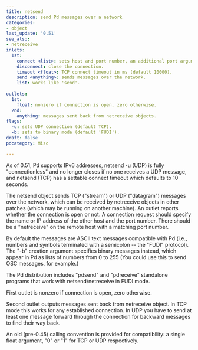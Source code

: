```yaml
---
title: netsend
description: send Pd messages over a network
categories:
- object
last_update: '0.51'
see_also:
- netreceive
inlets:
  1st:
    connect <list>: sets host and port number, an additional port argument can be set for messages sent back from the receiver.
    disconnect: close the connection.
    timeout <float>: TCP connect timeout in ms (default 10000).
    send <anything>: sends messages over the network.
    list: works like 'send'.
    
outlets:
  1st:
    float: nonzero if connection is open, zero otherwise.
  2nd:
    anything: messages sent back from netreceive objects.
flags:
  -u: sets UDP connection (default TCP).
  -b: sets to binary mode (default 'FUDI').
draft: false
pdcategory: Misc

---
```


As of 0.51, Pd supports IPv6 addresses, netsend -u (UDP) is fully "connectionless" and no longer closes if no one receives a UDP message, and netsend (TCP) has a settable connect timeout which defaults to 10 seconds.

The netsend object sends TCP ("stream") or UDP ("datagram") messages over the network, which can be received by netreceive objects in other patches (which may be running on another machine). An outlet reports whether the connection is open or not. A connection request should specify the name or IP address of the other host and the port number. There should be a "netreceive" on the remote host with a matching port number.

By default the messages are ASCII text messages compatible with Pd (i.e., numbers and symbols terminated with a semicolon -- the "FUDI" protocol). The "-b" creation argument specifies binary messages instead, which appear in Pd as lists of numbers from 0 to 255 (You could use this to send OSC messages, for example.)

The Pd distribution includes "pdsend" and "pdreceive" standalone programs that work with netsend/netreceive in FUDI mode.

First outlet is nonzero if connection is open, zero otherwise.

Second outlet outputs messages sent back from netreceive object. In TCP mode this works for any established connection. In UDP you have to send at least one message forward through the connection for backward messages to find their way back.

An old (pre-0.45) calling convention is provided for compatibility: a single float argument, "0" or "1" for TCP or UDP respectively.

